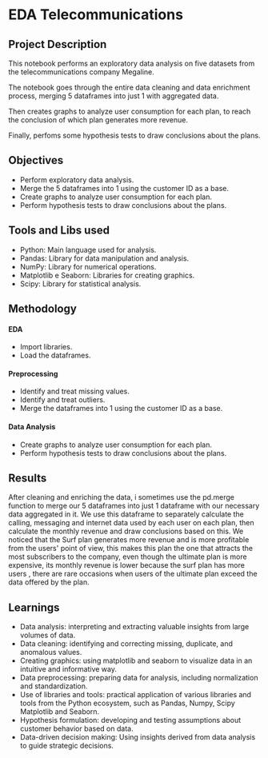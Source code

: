 # EDA Telecommunications

## Project Description
This notebook performs an exploratory data analysis on five datasets from the telecommunications company Megaline.

The notebook goes through the entire data cleaning and data enrichment process, merging 5 dataframes into just 1 with aggregated data.

Then creates graphs to analyze user consumption for each plan, to reach the conclusion of which plan generates more revenue.

Finally, perfoms some hypothesis tests to draw conclusions about the plans.

## Objectives
- Perform exploratory data analysis.
- Merge the 5 dataframes into 1 using the customer ID as a base.
- Create graphs to analyze user consumption for each plan.
- Perform hypothesis tests to draw conclusions about the plans.

## Tools and Libs used
- Python: Main language used for analysis.
- Pandas: Library for data manipulation and analysis.
- NumPy: Library for numerical operations.
- Matplotlib e Seaborn: Libraries for creating graphics.
- Scipy: Library for statistical analysis.

## Methodology
#### EDA
- Import libraries.
- Load the dataframes.
#### Preprocessing
- Identify and treat missing values.
- Identify and treat outliers.
- Merge the dataframes into 1 using the customer ID as a base.
#### Data Analysis
- Create graphs to analyze user consumption for each plan.
- Perform hypothesis tests to draw conclusions about the plans.

## Results
After cleaning and enriching the data, i sometimes use the pd.merge function to merge our 5 dataframes into just 1 dataframe with our necessary data aggregated in it. We use this dataframe to separately calculate the calling, messaging and internet data used by each user on each plan, then calculate the monthly revenue and draw conclusions based on this. We noticed that the Surf plan generates more revenue and is more profitable from the users' point of view, this makes this plan the one that attracts the most subscribers to the company, even though the ultimate plan is more expensive, its monthly revenue is lower because the surf plan has more users , there are rare occasions when users of the ultimate plan exceed the data offered by the plan.

## Learnings
- Data analysis: interpreting and extracting valuable insights from large volumes of data.
- Data cleaning: identifying and correcting missing, duplicate, and anomalous values.
- Creating graphics: using matplotlib and seaborn to visualize data in an intuitive and informative way.
- Data preprocessing: preparing data for analysis, including normalization and standardization.
- Use of libraries and tools: practical application of various libraries and tools from the Python ecosystem, such as Pandas, Numpy, Scipy Matplotlib and Seaborn.
- Hypothesis formulation: developing and testing assumptions about customer behavior based on data.
- Data-driven decision making: Using insights derived from data analysis to guide strategic decisions.
